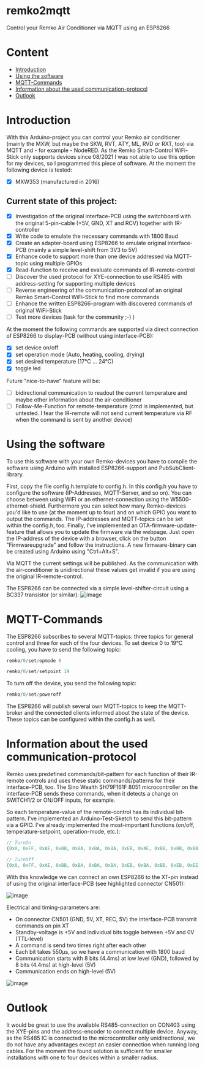 # remko2mqtt
Control your Remko Air Conditioner via MQTT using an ESP8266

# Content
- [Introduction](#introduction)
- [Using the software](#software)
- [MQTT-Commands](#mqttcommands)
- [Information about the used communication-protocol](#information)
- [Outlook](#outlook)

<a name="introduction"></a>
# Introduction
With this Arduino-project you can control your Remko air conditioner (mainly the MXW, but maybe the SKW, RVT, ATY, ML, RVD or RXT, too) via MQTT and - for example - NodeRED. As the Remko Smart-Control WiFi-Stick only supports devices since 08/2021 I was not able to use this option for my devices, so I programmed this piece of software. At the moment the following device is tested:
- [x] MXW353 (manufactured in 2016)

## Current state of this project:
- [x] Investigation of the original interface-PCB using the switchboard with the original 5-pin-cable (+5V, GND, XT and RCV) together with IR-controller
- [x] Write code to emulate the necessary commands with 1800 Baud
- [x] Create an adapter-board using ESP8266 to emulate original interface-PCB (mainly a simple level-shift from 3V3 to 5V)
- [x] Enhance code to support more than one device addressed via MQTT-topic using multiple GPIOs
- [x] Read-function to receive and evaluate commands of IR-remote-control
- [ ] Discover the used protocol for XYE-connection to use RS485 with address-setting for supporting multiple devices
- [ ] Reverse engineering of the communication-protocol of an original Remko Smart-Control WiFi-Stick to find more commands
- [ ] Enhance the written ESP8266-program with discovered commands of original WiFi-Stick
- [ ] Test more devices (task for the community ;-) )

At the moment the following commands are supported via direct connection of ESP8266 to display-PCB (without using interface-PCB):
- [x] set device on/off
- [x] set operation mode (Auto, heating, cooling, drying)
- [x] set desired temperature (17°C ... 24°C)
- [x] toggle led

Future "nice-to-have" feature will be:
- [ ] bidirectional communication to readout the current temperature and maybe other information about the air-conditioner
- [ ] Follow-Me-Function for remote-temperature (cmd is implemented, but untested. I fear the IR-remote will not send current temperature via RF when the command is sent by another device)

<a name="software"></a>
# Using the software
To use this software with your own Remko-devices you have to compile the software using Arduino with installed ESP8266-support and PubSubClient-library. 

First, copy the file config.h.template to config.h. In this config.h you have to configure the software (IP-Addresses, MQTT-Server, and so on). You can choose between using WiFi or an ethernet-connection using the W5500-ethernet-shield. Furthermore you can select how many Remko-devices you'd like to use (at the moment up to four) and on which GPIO you want to output the commands. The IP-addresses and MQTT-topics can be set within the config.h, too. Finally, I've implemented an OTA-firmware-update-feature that allows you to update the firmware via the webpage. Just open the IP-address of the device with a browser, click on the button "Firmwareupgrade" and follow the instructions. A new firmware-binary can be created using Arduino using "Ctrl+Alt+S".

Via MQTT the current settings will be published. As the communication with the air-conditioner is unidirectional these values get invalid if you are using the original IR-remote-control.

The ESP8266 can be connected via a simple level-shifter-circuit using a BC337 transistor (or similar):
![image](https://user-images.githubusercontent.com/9845353/201296096-8c356c16-f7c0-4b75-8f3c-acfa146ce493.png)

<a name="mqttcommands"></a>
# MQTT-Commands

The ESP8266 subscribes to several MQTT-topics: three topics for general control and three for each of the four devices. To set device 0 to 19°C cooling, you have to send the following topic:
```C
remko/0/set/opmode 0

remko/0/set/setpoint 19
```

To turn off the device, you send the following topic:
```C
remko/0/set/poweroff
```

The ESP8266 will publish several own MQTT-topics to keep the MQTT-broker and the connected clients informed about the state of the device. These topics can be configured within the config.h as well.


<a name="information"></a>
# Information about the used communication-protocol
Remko uses predefined commands/bit-pattern for each function of their IR-remote controls and uses these static commands/patterns for their interface-PCB, too. The Sino Wealth SH79F161F 8051 microcontroller on the interface-PCB sends these commands, when it detects a change on SWITCH1/2 or ON/OFF inputs, for example.

So each temperature-value of the remote-control has its individual bit-pattern. I've implemented an Arduino-Test-Sketch to send this bit-pattern via a GPIO. I've already implemented the most-important functions (on/off, temperature-setpoint, operation-mode, etc.):
```C
// TurnOn
{0x0, 0xFF, 0xAE, 0xBB, 0xBA, 0xBA, 0xBA, 0xEB, 0xAE, 0xBB, 0xBB, 0xBB, 0xAE, 0xAA, 0xEE, 0xAE, 0xAE, 0xAA, 0xBB, 0xEE, 0xFE}

// TurnOff
{0x0, 0xFF, 0xAE, 0xBB, 0xBA, 0xBA, 0xBA, 0xEB, 0xBA, 0xBB, 0xEB, 0xEE, 0xAA, 0xAE, 0xEE, 0xAE, 0xAA, 0xEA, 0xEE, 0xEE, 0xFE}
```

With this knowledge we can connect an own ESP8266 to the XT-pin instead of using the original interface-PCB (see highlighted connector CN501):

![image](https://user-images.githubusercontent.com/9845353/200952754-aaace814-bc4a-4f64-8142-94f9f48cabbc.png)

Electrical and timing-parameters are:
- On connector CN501 (GND, 5V, XT, REC, 5V) the interface-PCB transmit commands on pin XT
- Standby-voltage is +5V and individual bits toggle between +5V and 0V (TTL-level)
- A command is send two times right after each other
- Each bit takes 550µs, so we have a communication with 1800 baud
- Communication starts with 8 bits (4.4ms) at low level (GND), followed by 8 bits (4.4ms) at high-level (5V)
- Communication ends on high-level (5V)

![image](https://user-images.githubusercontent.com/9845353/200953658-b8c471ee-0560-470b-b5ee-80029d5ff555.png)

<a name="outlook"></a>
# Outlook
It would be great to use the available RS485-connection on CON403 using the XYE-pins and the address-encoder to connect multiple device. Anyway, as the RS485 IC is connected to the microcontroller only unidirectional, we do not have any advantages except an easier connection when running long cables. For the moment the found solution is sufficient for smaller installations with one to four devices within a smaller radius.
